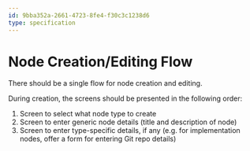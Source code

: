 ```yaml
---
id: 9bba352a-2661-4723-8fe4-f30c3c1238d6
type: specification
---
```


# Node Creation/Editing Flow

There should be a single flow for node creation and editing.

During creation, the screens should be presented in the following order:

1. Screen to select what node type to create
2. Screen to enter generic node details (title and description of node)
3. Screen to enter type-specific details, if any (e.g. for implementation nodes, offer a form for entering Git repo details)

